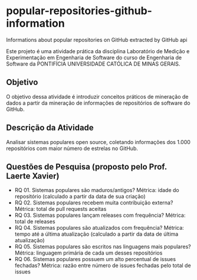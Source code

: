 # popular-repositories-github-information
Informations about popular repositories on GitHub extracted by GitHub api

Este projeto é uma atividade prática da disciplina Laboratório de Medição e Experimentação em Engenharia de Software do curso de Engenharia de Software da PONTIFÍCIA UNIVERSIDADE CATÓLICA DE MINAS GERAIS.

## Objetivo
O objetivo dessa atividade é introduzir conceitos práticos de mineração de dados a partir da mineração de informações de repositórios de software do GitHub.

## Descrição da Atividade
Analisar sistemas populares open source, coletando informações dos 1.000 repositórios com maior número de estrelas no GitHub.

## Questões de Pesquisa (proposto pelo Prof. Laerte Xavier)
- RQ 01. Sistemas populares são maduros/antigos? Métrica: idade do repositório (calculado a partir da data de sua criação)
- RQ 02. Sistemas populares recebem muita contribuição externa? Métrica: total de pull requests aceitas
- RQ 03. Sistemas populares lançam releases com frequência? Métrica: total de releases
- RQ 04. Sistemas populares são atualizados com frequência? Métrica: tempo até a última atualização (calculado a partir da data de última atualização)
- RQ 05. Sistemas populares são escritos nas linguagens mais populares? Métrica: linguagem primária de cada um desses repositórios
- RQ 06. Sistemas populares possuem um alto percentual de issues fechadas? Métrica: razão entre número de issues fechadas pelo total de issues
